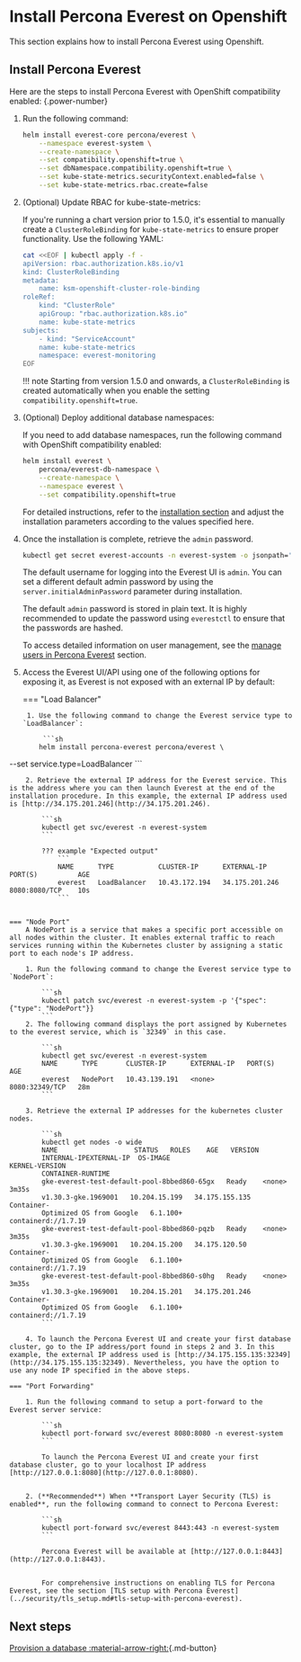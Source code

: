 # Install Percona Everest on Openshift

This section explains how to install Percona Everest using Openshift.



## Install Percona Everest

Here are the steps to install Percona Everest with OpenShift compatibility enabled:
{.power-number}

1. Run the following command:

    ```sh
    helm install everest-core percona/everest \
        --namespace everest-system \
        --create-namespace \
        --set compatibility.openshift=true \
        --set dbNamespace.compatibility.openshift=true \
        --set kube-state-metrics.securityContext.enabled=false \
        --set kube-state-metrics.rbac.create=false
    ```

2. (Optional) Update RBAC for kube-state-metrics:

    If you're running a chart version prior to 1.5.0, it's essential to manually create a `ClusterRoleBinding` for `kube-state-metrics` to ensure proper functionality. Use the following YAML:

    ```sh
    cat <<EOF | kubectl apply -f -
    apiVersion: rbac.authorization.k8s.io/v1
    kind: ClusterRoleBinding
    metadata:
        name: ksm-openshift-cluster-role-binding
    roleRef:
        kind: "ClusterRole"
        apiGroup: "rbac.authorization.k8s.io"
        name: kube-state-metrics
    subjects:
        - kind: "ServiceAccount"
        name: kube-state-metrics
        namespace: everest-monitoring
    EOF
    ```

    !!! note 
        Starting from version 1.5.0 and onwards, a `ClusterRoleBinding` is created automatically when you enable the setting `compatibility.openshift=true`.


3. (Optional) Deploy additional database namespaces:

    If you need to add database namespaces, run the following command with OpenShift compatibility enabled:

    ```sh
    helm install everest \
        percona/everest-db-namespace \
        --create-namespace \
        --namespace everest \
        --set compatibility.openshift=true
    ```

    For detailed instructions, refer to the [installation section](install_everest_helm_charts.md) and adjust the installation parameters according to the values specified here.

4. Once the installation is complete, retrieve the `admin` password. 

    ```sh
    kubectl get secret everest-accounts -n everest-system -o jsonpath='{.data.users\.yaml}' | base64 --decode  | yq '.admin.passwordHash'
    ```

    The default username for logging into the Everest UI is `admin`. You can set a different default admin password by using the `server.initialAdminPassword` parameter during installation.

    The default `admin` password is stored in plain text. It is highly recommended to update the password using `everestctl` to ensure that the passwords are hashed.

    To access detailed information on user management, see the [manage users in Percona Everest](../administer/manage_users.md#update-the-password) section.

4. Access the Everest UI/API using one of the following options for exposing it, as Everest is not exposed with an external IP by default:

    === "Load Balancer"

        1. Use the following command to change the Everest service type to `LoadBalancer`:
                    
            ```sh
           helm install percona-everest percona/everest \
  --set service.type=LoadBalancer
            ```
                    
        2. Retrieve the external IP address for the Everest service. This is the address where you can then launch Everest at the end of the installation procedure. In this example, the external IP address used is [http://34.175.201.246](http://34.175.201.246).
                
            ```sh 
            kubectl get svc/everest -n everest-system
            ```
                    
            ??? example "Expected output"
                ```
                NAME      TYPE           CLUSTER-IP      EXTERNAL-IP     PORT(S)          AGE
                everest   LoadBalancer   10.43.172.194   34.175.201.246       8080:8080/TCP    10s
                ```


    === "Node Port"
        A NodePort is a service that makes a specific port accessible on all nodes within the cluster. It enables external traffic to reach services running within the Kubernetes cluster by assigning a static port to each node's IP address.

        1. Run the following command to change the Everest service type to `NodePort`:

            ```sh
            kubectl patch svc/everest -n everest-system -p '{"spec": {"type": "NodePort"}}
            ```
        2. The following command displays the port assigned by Kubernetes to the everest service, which is `32349` in this case.

            ```sh
            kubectl get svc/everest -n everest-system
            NAME      TYPE       CLUSTER-IP      EXTERNAL-IP   PORT(S)          AGE
            everest   NodePort   10.43.139.191   <none>        8080:32349/TCP   28m
            ```

        3. Retrieve the external IP addresses for the kubernetes cluster nodes.

            ```sh
            kubectl get nodes -o wide
            NAME                   STATUS   ROLES    AGE   VERSION             
            INTERNAL-IPEXTERNAL-IP  OS-IMAGE                        KERNEL-VERSION   
            CONTAINER-RUNTIME
            gke-everest-test-default-pool-8bbed860-65gx   Ready    <none>   3m35s   
            v1.30.3-gke.1969001   10.204.15.199   34.175.155.135   Container- 
            Optimized OS from Google   6.1.100+         containerd://1.7.19
            gke-everest-test-default-pool-8bbed860-pqzb   Ready    <none>   3m35s   
            v1.30.3-gke.1969001   10.204.15.200   34.175.120.50    Container- 
            Optimized OS from Google   6.1.100+         containerd://1.7.19
            gke-everest-test-default-pool-8bbed860-s0hg   Ready    <none>   3m35s   
            v1.30.3-gke.1969001   10.204.15.201   34.175.201.246   Container- 
            Optimized OS from Google   6.1.100+         containerd://1.7.19
            ```
        
        4. To launch the Percona Everest UI and create your first database cluster, go to the IP address/port found in steps 2 and 3. In this example, the external IP address used is [http://34.175.155.135:32349](http://34.175.155.135:32349). Nevertheless, you have the option to use any node IP specified in the above steps.

    === "Port Forwarding"

        1. Run the following command to setup a port-forward to the Everest server service:
                
            ```sh
            kubectl port-forward svc/everest 8080:8080 -n everest-system
            ``` 

            To launch the Percona Everest UI and create your first database cluster, go to your localhost IP address [http://127.0.0.1:8080](http://127.0.0.1:8080).


        2. (**Recommended**) When **Transport Layer Security (TLS) is enabled**, run the following command to connect to Percona Everest:       
                    
            ```sh
            kubectl port-forward svc/everest 8443:443 -n everest-system
            ``` 

            Percona Everest will be available at [http://127.0.0.1:8443](http://127.0.0.1:8443).


            For comprehensive instructions on enabling TLS for Percona Everest, see the section [TLS setup with Percona Everest](../security/tls_setup.md#tls-setup-with-percona-everest).

## Next steps

[Provision a database :material-arrow-right:](use/db_provision.md){.md-button}